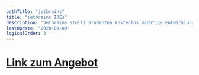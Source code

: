 ```yaml
---
pathTitle: "jetbrains"
title: "jetbrains IDEs"
description: "Jetbrains stellt Studenten kostenlos mächtige Entwicklungsumgebungen für eine Vielzahl von Programmiersprachen an."
lastUpdate: "2020-09-09"
logicalOrder: 3
---
```


# [Link zum Angebot](https://www.jetbrains.com/community/education/#students)
